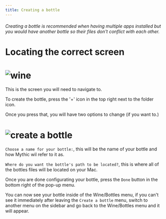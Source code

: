```yaml
---
title: Creating a bottle
---
```

###### Creating a bottle is recommended when having multiple apps installed but you would have another bottle so their files don't conflict with each other.
# Locating the correct screen
# <img alt="wine" src="https://i.imgur.com/tqt2ods.png">
This is the screen you will need to navigate to.

To create the bottle, press the '+' icon in the top right next to the folder icon.

Once you press that, you will have two options to change (if you want to.)

# <img alt="create a bottle" src="https://i.imgur.com/tamDv5B.png">
`Choose a name for your bottle:`, this will be the name of your bottle and how Mythic wil refer to it as.

`Where do you want the bottle's path to be located?`, this is where all of the bottles files will be located on your Mac.

Once you are done configurating your bottle, press the `Done` button in the bottom right of the pop-up menu.

You can now see your bottle inside of the Wine/Bottles menu, if you can't see it immediately after leaving the `Create a bottle` menu, switch to another menu on the sidebar and go back to the Wine/Bottles menu and it will appear.
